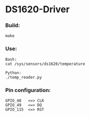 # DS1620-Driver

### Build:

```
make
```

### Use:

```
Bash:
cat /sys/sensors/ds1620/temperature

Python:
./temp_reader.py
```

### Pin configuration:

```
GPIO_48   <=> CLK
GPIO_49   <=> DQ
GPIO_115  <=> RST
```
